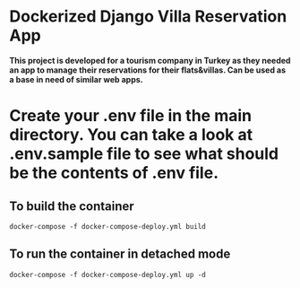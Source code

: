 # Dockerized Django Villa Reservation App
**This project is developed for a tourism company in Turkey as they needed an app to manage their reservations for their flats&villas. Can be used as a base in need of similar web apps.**


# Create your .env file in the main directory. You can take a look at .env.sample file to see what should be the contents of .env file. 

## To build the container

```
docker-compose -f docker-compose-deploy.yml build
```

## To run the container in detached mode

```
docker-compose -f docker-compose-deploy.yml up -d
```

